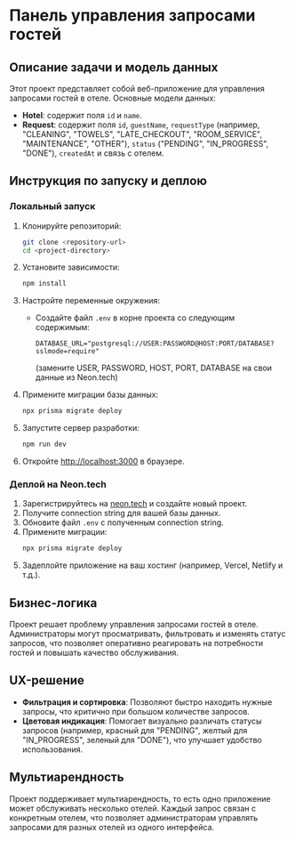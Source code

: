 # Панель управления запросами гостей

## Описание задачи и модель данных

Этот проект представляет собой веб-приложение для управления запросами гостей в отеле. Основные модели данных:

- **Hotel**: содержит поля `id` и `name`.
- **Request**: содержит поля `id`, `guestName`, `requestType` (например, "CLEANING", "TOWELS", "LATE_CHECKOUT", "ROOM_SERVICE", "MAINTENANCE", "OTHER"), `status` ("PENDING", "IN_PROGRESS", "DONE"), `createdAt` и связь с отелем.

## Инструкция по запуску и деплою

### Локальный запуск

1. Клонируйте репозиторий:
   ```bash
   git clone <repository-url>
   cd <project-directory>
   ```

2. Установите зависимости:
   ```bash
   npm install
   ```

3. Настройте переменные окружения:
   - Создайте файл `.env` в корне проекта со следующим содержимым:
     ```env
     DATABASE_URL="postgresql://USER:PASSWORD@HOST:PORT/DATABASE?sslmode=require"
     ```
     (замените USER, PASSWORD, HOST, PORT, DATABASE на свои данные из Neon.tech)

4. Примените миграции базы данных:
   ```bash
   npx prisma migrate deploy
   ```

5. Запустите сервер разработки:
   ```bash
   npm run dev
   ```

6. Откройте [http://localhost:3000](http://localhost:3000) в браузере.

### Деплой на Neon.tech

1. Зарегистрируйтесь на [neon.tech](https://neon.tech) и создайте новый проект.
2. Получите connection string для вашей базы данных.
3. Обновите файл `.env` с полученным connection string.
4. Примените миграции:
   ```bash
   npx prisma migrate deploy
   ```
5. Задеплойте приложение на ваш хостинг (например, Vercel, Netlify и т.д.).

## Бизнес-логика

Проект решает проблему управления запросами гостей в отеле. Администраторы могут просматривать, фильтровать и изменять статус запросов, что позволяет оперативно реагировать на потребности гостей и повышать качество обслуживания.

## UX-решение

- **Фильтрация и сортировка**: Позволяют быстро находить нужные запросы, что критично при большом количестве запросов.
- **Цветовая индикация**: Помогает визуально различать статусы запросов (например, красный для "PENDING", желтый для "IN_PROGRESS", зеленый для "DONE"), что улучшает удобство использования.

## Мультиарендность

Проект поддерживает мультиарендность, то есть одно приложение может обслуживать несколько отелей. Каждый запрос связан с конкретным отелем, что позволяет администраторам управлять запросами для разных отелей из одного интерфейса.
